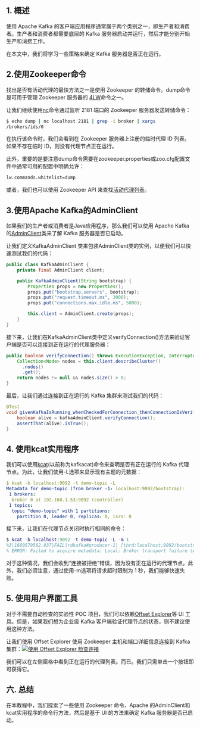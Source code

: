 ## 1. 概述

使用 Apache Kafka 的客户端应用程序通常属于两个类别之一，即生产者和消费者。生产者和消费者都需要底层的 Kafka 服务器启动并运行，然后才能分别开始生产和消费工作。

在本文中，我们将学习一些策略来确定 Kafka 服务器是否正在运行。

## 2.使用Zookeeper命令

找出是否有活动代理的最快方法之一是使用 Zookeeper 的转储命令。dump命令是可用于管理 Zookeeper 服务器的 [4LW](https://zookeeper.apache.org/doc/r3.4.10/zookeeperAdmin.html#sc_zkCommands)命令之一。

让我们继续使用[nc](https://www.baeldung.com/linux/netcat-command)命令通过监听 2181 端口的 Zookeeper 服务器发送转储命令：

```bash
$ echo dump | nc localhost 2181 | grep -i broker | xargs
/brokers/ids/0
```

在执行该命令时，我们会看到在 Zookeeper 服务器上注册的临时代理 ID 列表。如果不存在临时 ID，则没有代理节点正在运行。

此外，重要的是要注意dump命令需要在zookeeper.properties或zoo.cfg配置文件中通常可用的配置中明确允许：

```bash
lw.commands.whitelist=dump
```

或者，我们也可以使用 Zookeeper API 来查找[活动代理列表](https://www.baeldung.com/ops/kafka-list-active-brokers-in-cluster#zookeeper-apis)。

## 3.使用Apache Kafka的AdminClient

如果我们的生产者或消费者是Java应用程序，那么我们可以使用 Apache Kafka 的[AdminClient](https://kafka.apache.org/28/javadoc/org/apache/kafka/clients/admin/Admin.html)类来了解 Kafka 服务器是否已启动。

让我们定义KafkaAdminClient 类来包装AdminClient类的实例，以便我们可以快速测试我们的代码：

```java
public class KafkaAdminClient {
    private final AdminClient client;

    public KafkaAdminClient(String bootstrap) {
        Properties props = new Properties();
        props.put("bootstrap.servers", bootstrap);
        props.put("request.timeout.ms", 3000);
        props.put("connections.max.idle.ms", 5000);

        this.client = AdminClient.create(props);
    }
}

```

接下来，让我们在KafkaAdminClient类中定义verifyConnection()方法来验证客户端是否可以连接到正在运行的代理服务器：

```java
public boolean verifyConnection() throws ExecutionException, InterruptedException {
    Collection<Node> nodes = this.client.describeCluster()
      .nodes()
      .get();
    return nodes != null && nodes.size() > 0;
}
```

最后，让我们通过连接到正在运行的 Kafka 集群来测试我们的代码：

```java
@Test
void givenKafkaIsRunning_whenCheckedForConnection_thenConnectionIsVerified() throws Exception {
    boolean alive = kafkaAdminClient.verifyConnection();
    assertThat(alive).isTrue();
}
```

## 4. 使用kcat实用程序

我们可以使用[kcat](https://manpages.ubuntu.com/manpages/focal/man1/kafkacat.1.html)(以前称为kafkacat)命令来查明是否有正在运行的 Kafka 代理节点。为此，让我们使用-L选项来显示现有主题的元数据：

```yaml
$ kcat -b localhost:9092 -t demo-topic -L
Metadata for demo-topic (from broker -1: localhost:9092/bootstrap):
 1 brokers:
  broker 0 at 192.168.1.53:9092 (controller)
 1 topics:
  topic "demo-topic" with 1 partitions:
    partition 0, leader 0, replicas: 0, isrs: 0
```

接下来，让我们在代理节点关闭时执行相同的命令：

```matlab
$ kcat -b localhost:9092 -t demo-topic -L -m 1
%3|1660579562.937|FAIL|rdkafka#producer-1| [thrd:localhost:9092/bootstrap]: localhost:9092/bootstrap: Connect to ipv4#127.0.0.1:9092 failed: Connection refused (after 1ms in state CONNECT)
% ERROR: Failed to acquire metadata: Local: Broker transport failure (Are the brokers reachable? Also try increasing the metadata timeout with -m <timeout>?)
```

对于这种情况，我们会收到“连接被拒绝”错误，因为没有正在运行的代理节点。此外，我们必须注意，通过使用-m选项将请求超时限制为 1 秒，我们能够快速失败。

## 5. 使用用户界面工具

对于不需要自动检查的实验性 POC 项目，我们可以依赖[Offset Explorer](https://www.kafkatool.com/)等 UI 工具。但是，如果我们想为企业级 Kafka 客户端验证代理节点的状态，则不建议使用这种方法。

让我们使用 Offset Explorer 使用 Zookeeper 主机和端口详细信息连接到 Kafka 集群：[![使用 Offset Explorer 检查连接](https://www.baeldung.com/wp-content/uploads/2022/08/Offset-Explorer-Check-Connection-1024x580.png)](https://www.baeldung.com/wp-content/uploads/2022/08/Offset-Explorer-Check-Connection.png)

我们可以在左侧窗格中看到正在运行的代理列表。而已。我们只需单击一个按钮即可获得它。

## 六. 总结

在本教程中，我们探索了一些使用 Zookeeper 命令、Apache 的AdminClient和kcat实用程序的命令行方法，然后是基于 UI 的方法来确定 Kafka 服务器是否已启动。